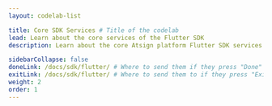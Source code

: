 ```yaml
---
layout: codelab-list

title: Core SDK Services # Title of the codelab
lead: Learn about the core services of the Flutter SDK
description: Learn about the core Atsign platform Flutter SDK services

sidebarCollapse: false
doneLink: /docs/sdk/flutter/ # Where to send them if they press "Done" at the end of the Codelab
exitLink: /docs/sdk/flutter/ # Where to send them to if they press "Exit Codelab"
weight: 2
order: 1
---
```

